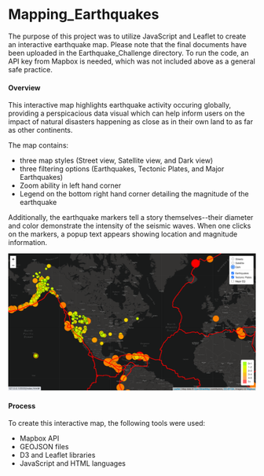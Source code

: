 # Mapping_Earthquakes
The purpose of this project was to utilize JavaScript and Leaflet to create an interactive earthquake map. Please note that the final documents have been uploaded in the Earthquake_Challenge directory. To run the code, an API key from Mapbox is needed, which was not included above as a general safe practice. 

#### Overview 
This interactive map highlights earthquake activity occuring globally, providing a perspicacious data visual which can help inform users on the impact of natural disasters happening as close as in their own land to as far as other continents. 

The map contains:
- three map styles (Street view, Satellite view, and Dark view)
- three filtering options (Earthquakes, Tectonic Plates, and Major Earthquakes)
- Zoom ability in left hand corner
- Legend on the bottom right hand corner detailing the magnitude of the earthquake

Additionally, the earthquake markers tell a story themselves--their diameter and color demonstrate the intensity of the seismic waves. When one clicks on the markers, a popup text appears showing location and magnitude information.

![This is an image](https://github.com/leilacf/Mapping_Earthquakes/blob/main/Dark%20mode%20map.png)

#### Process
To create this interactive map, the following tools were used:
- Mapbox API
- GEOJSON files
- D3 and Leaflet libraries
- JavaScript and HTML languages
